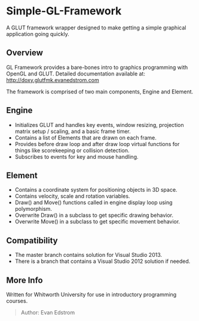 Simple-GL-Framework
===================

A GLUT framework wrapper designed to make getting a simple graphical application going quickly.

## Overview
GL Framework provides a bare-bones intro to graphics programming with OpenGL and GLUT.
Detailed documentation available at: http://doxy.glutfmk.evanedstrom.com

The framework is comprised of two main components, Engine and Element.

## Engine
* Initializes GLUT and handles key events, window resizing, projection matrix setup / scaling, and a basic frame timer.
* Contains a list of Elements that are drawn on each frame.
* Provides before draw loop and after draw loop virtual functions for things like scorekeeping or collision detection.
* Subscribes to events for key and mouse handling.

## Element
* Contains a coordinate system for positioning objects in 3D space.
* Contains velocity, scale and rotation variables.
* Draw() and Move() functions called in engine display loop using polymorphism.
* Overwrite Draw() in a subclass to get specific drawing behavior.
* Overwrite Move() in a subclass to get specific movement behavior.

## Compatibility
* The master branch contains solution for Visual Studio 2013.
* There is a branch that contains a Visual Studio 2012 solution if needed.

## More Info
Written for Whitworth University for use in introductory programming courses.
> Author: Evan Edstrom
